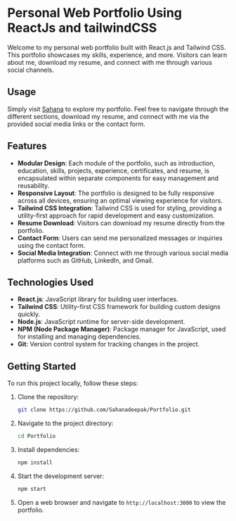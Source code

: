 # Personal Web Portfolio Using ReactJs and tailwindCSS

Welcome to my personal web portfolio built with React.js and Tailwind CSS. This portfolio showcases my skills, experience, and more. Visitors can learn about me, download my resume, and connect with me through various social channels.

## Usage

Simply visit [Sahana](https://Sahanamd.netlify.app/) to explore my portfolio. Feel free to navigate through the different sections, download my resume, and connect with me via the provided social media links or the contact form.

## Features

- **Modular Design**: Each module of the portfolio, such as introduction, education, skills, projects, experience, certificates, and resume, is encapsulated within separate components for easy management and reusability.
- **Responsive Layout**: The portfolio is designed to be fully responsive across all devices, ensuring an optimal viewing experience for visitors.
- **Tailwind CSS Integration**: Tailwind CSS is used for styling, providing a utility-first approach for rapid development and easy customization.
- **Resume Download**: Visitors can download my resume directly from the portfolio.
- **Contact Form**: Users can send me personalized messages or inquiries using the contact form.
- **Social Media Integration**: Connect with me through various social media platforms such as GitHub, LinkedIn, and Gmail.

## Technologies Used

- **React.js**: JavaScript library for building user interfaces.
- **Tailwind CSS**: Utility-first CSS framework for building custom designs quickly.
- **Node.js**: JavaScript runtime for server-side development.
- **NPM (Node Package Manager)**: Package manager for JavaScript, used for installing and managing dependencies.
- **Git**: Version control system for tracking changes in the project.

## Getting Started

To run this project locally, follow these steps:

1. Clone the repository:
   ```bash
   git clone https://github.com/Sahanadeepak/Portfolio.git
   ```

2. Navigate to the project directory:
   ```bash
   cd Portfolio
   ```

3. Install dependencies:
   ```bash
   npm install
   ```

4. Start the development server:
   ```bash
   npm start
   ```

5. Open a web browser and navigate to `http://localhost:3000` to view the portfolio.

